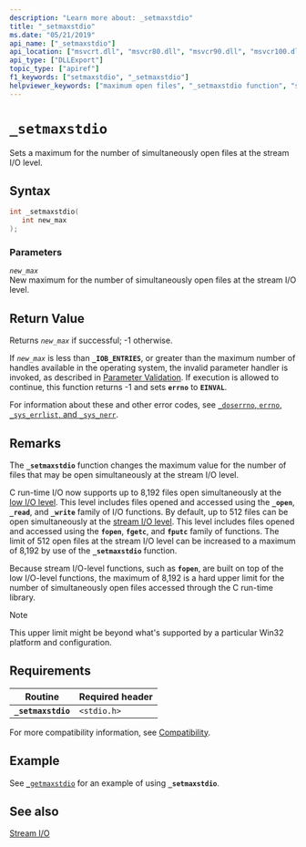 ```yaml
---
description: "Learn more about: _setmaxstdio"
title: "_setmaxstdio"
ms.date: "05/21/2019"
api_name: ["_setmaxstdio"]
api_location: ["msvcrt.dll", "msvcr80.dll", "msvcr90.dll", "msvcr100.dll", "msvcr100_clr0400.dll", "msvcr110.dll", "msvcr110_clr0400.dll", "msvcr120.dll", "msvcr120_clr0400.dll", "ucrtbase.dll", "api-ms-win-crt-stdio-l1-1-0.dll"]
api_type: ["DLLExport"]
topic_type: ["apiref"]
f1_keywords: ["setmaxstdio", "_setmaxstdio"]
helpviewer_keywords: ["maximum open files", "_setmaxstdio function", "setmaxstdio function", "open files, maximum"]
---
```

# `_setmaxstdio`

Sets a maximum for the number of simultaneously open files at the stream I/O level.

## Syntax

```C
int _setmaxstdio(
   int new_max
);
```

### Parameters

*`new_max`*\
New maximum for the number of simultaneously open files at the stream I/O level.

## Return Value

Returns *`new_max`* if successful; -1 otherwise.

If *`new_max`* is less than **`_IOB_ENTRIES`**, or greater than the maximum number of handles available in the operating system, the invalid parameter handler is invoked, as described in [Parameter Validation](../../c-runtime-library/parameter-validation.md). If execution is allowed to continue, this function returns -1 and sets **`errno`** to **`EINVAL`**.

For information about these and other error codes, see [`_doserrno`, `errno`, `_sys_errlist`, and `_sys_nerr`](../../c-runtime-library/errno-doserrno-sys-errlist-and-sys-nerr.md).

## Remarks

The **`_setmaxstdio`** function changes the maximum value for the number of files that may be open simultaneously at the stream I/O level.

C run-time I/O now supports up to 8,192 files open simultaneously at the [low I/O level](../../c-runtime-library/low-level-i-o.md). This level includes files opened and accessed using the **`_open`**, **`_read`**, and **`_write`** family of I/O functions. By default, up to 512 files can be open simultaneously at the [stream I/O level](../../c-runtime-library/stream-i-o.md). This level includes files opened and accessed using the **`fopen`**, **`fgetc`**, and **`fputc`** family of functions. The limit of 512 open files at the stream I/O level can be increased to a maximum of 8,192 by use of the **`_setmaxstdio`** function.

Because stream I/O-level functions, such as **`fopen`**, are built on top of the low I/O-level functions, the maximum of 8,192 is a hard upper limit for the number of simultaneously open files accessed through the C run-time library.

> [!NOTE]
> This upper limit might be beyond what's supported by a particular Win32 platform and configuration.

## Requirements

|Routine|Required header|
|-------------|---------------------|
|**`_setmaxstdio`**|`<stdio.h>`|

For more compatibility information, see [Compatibility](../../c-runtime-library/compatibility.md).

## Example

See [`_getmaxstdio`](getmaxstdio.md) for an example of using **`_setmaxstdio`**.

## See also

[Stream I/O](../../c-runtime-library/stream-i-o.md)
